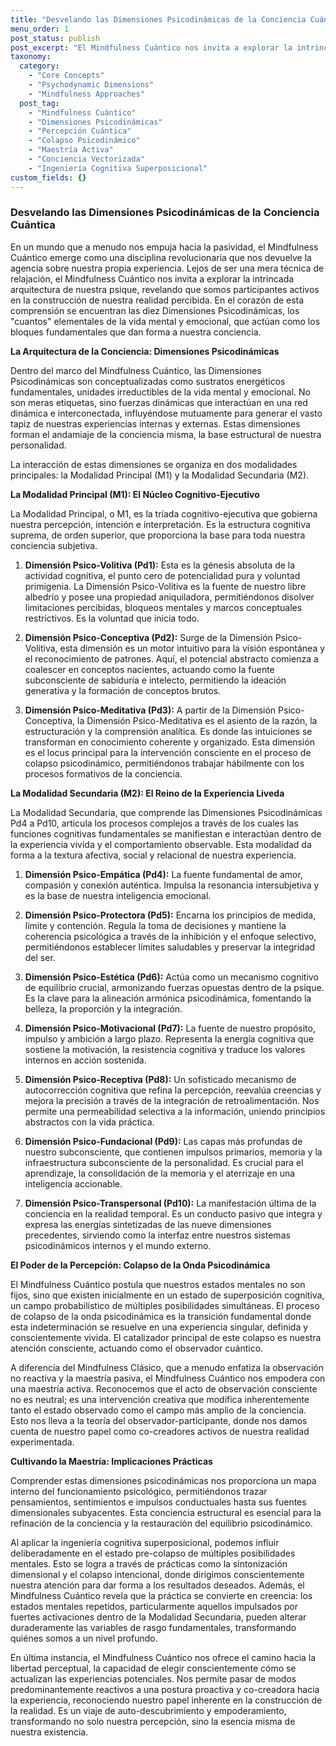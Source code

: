 ```yaml
---
title: "Desvelando las Dimensiones Psicodinámicas de la Conciencia Cuántica"
menu_order: 1
post_status: publish
post_excerpt: "El Mindfulness Cuántico nos invita a explorar la intrincada arquitectura de nuestra psique. Este enfoque revela cómo las diez dimensiones psicodinámicas interactúan para dar forma a nuestra realidad percibida, ofreciendo herramientas para una maestría activa sobre nuestra experiencia interna y externa, transformando la autopercepción y la relación con el mundo."
taxonomy:
  category:
    - "Core Concepts"
    - "Psychodynamic Dimensions"
    - "Mindfulness Approaches"
  post_tag:
    - "Mindfulness Cuántico"
    - "Dimensiones Psicodinámicas"
    - "Percepción Cuántica"
    - "Colapso Psicodinámico"
    - "Maestría Activa"
    - "Conciencia Vectorizada"
    - "Ingeniería Cognitiva Superposicional"
custom_fields: {}
---
```


### Desvelando las Dimensiones Psicodinámicas de la Conciencia Cuántica

En un mundo que a menudo nos empuja hacia la pasividad, el Mindfulness Cuántico emerge como una disciplina revolucionaria que nos devuelve la agencia sobre nuestra propia experiencia. Lejos de ser una mera técnica de relajación, el Mindfulness Cuántico nos invita a explorar la intrincada arquitectura de nuestra psique, revelando que somos participantes activos en la construcción de nuestra realidad percibida. En el corazón de esta comprensión se encuentran las diez Dimensiones Psicodinámicas, los "cuantos" elementales de la vida mental y emocional, que actúan como los bloques fundamentales que dan forma a nuestra conciencia.

**La Arquitectura de la Conciencia: Dimensiones Psicodinámicas**

Dentro del marco del Mindfulness Cuántico, las Dimensiones Psicodinámicas son conceptualizadas como sustratos energéticos fundamentales, unidades irreductibles de la vida mental y emocional. No son meras etiquetas, sino fuerzas dinámicas que interactúan en una red dinámica e interconectada, influyéndose mutuamente para generar el vasto tapiz de nuestras experiencias internas y externas. Estas dimensiones forman el andamiaje de la conciencia misma, la base estructural de nuestra personalidad.

La interacción de estas dimensiones se organiza en dos modalidades principales: la Modalidad Principal (M1) y la Modalidad Secundaria (M2).

**La Modalidad Principal (M1): El Núcleo Cognitivo-Ejecutivo**

La Modalidad Principal, o M1, es la tríada cognitivo-ejecutiva que gobierna nuestra percepción, intención e interpretación. Es la estructura cognitiva suprema, de orden superior, que proporciona la base para toda nuestra conciencia subjetiva.

1.  **Dimensión Psico-Volitiva (Pd1):** Esta es la génesis absoluta de la actividad cognitiva, el punto cero de potencialidad pura y voluntad primigenia. La Dimensión Psico-Volitiva es la fuente de nuestro libre albedrío y posee una propiedad aniquiladora, permitiéndonos disolver limitaciones percibidas, bloqueos mentales y marcos conceptuales restrictivos. Es la voluntad que inicia todo.

2.  **Dimensión Psico-Conceptiva (Pd2):** Surge de la Dimensión Psico-Volitiva, esta dimensión es un motor intuitivo para la visión espontánea y el reconocimiento de patrones. Aquí, el potencial abstracto comienza a coalescer en conceptos nacientes, actuando como la fuente subconsciente de sabiduría e intelecto, permitiendo la ideación generativa y la formación de conceptos brutos.

3.  **Dimensión Psico-Meditativa (Pd3):** A partir de la Dimensión Psico-Conceptiva, la Dimensión Psico-Meditativa es el asiento de la razón, la estructuración y la comprensión analítica. Es donde las intuiciones se transforman en conocimiento coherente y organizado. Esta dimensión es el locus principal para la intervención consciente en el proceso de colapso psicodinámico, permitiéndonos trabajar hábilmente con los procesos formativos de la conciencia.

**La Modalidad Secundaria (M2): El Reino de la Experiencia Liveda**

La Modalidad Secundaria, que comprende las Dimensiones Psicodinámicas Pd4 a Pd10, articula los procesos complejos a través de los cuales las funciones cognitivas fundamentales se manifiestan e interactúan dentro de la experiencia vivida y el comportamiento observable. Esta modalidad da forma a la textura afectiva, social y relacional de nuestra experiencia.

1.  **Dimensión Psico-Empática (Pd4):** La fuente fundamental de amor, compasión y conexión auténtica. Impulsa la resonancia intersubjetiva y es la base de nuestra inteligencia emocional.

2.  **Dimensión Psico-Protectora (Pd5):** Encarna los principios de medida, límite y contención. Regula la toma de decisiones y mantiene la coherencia psicológica a través de la inhibición y el enfoque selectivo, permitiéndonos establecer límites saludables y preservar la integridad del ser.

3.  **Dimensión Psico-Estética (Pd6):** Actúa como un mecanismo cognitivo de equilibrio crucial, armonizando fuerzas opuestas dentro de la psique. Es la clave para la alineación armónica psicodinámica, fomentando la belleza, la proporción y la integración.

4.  **Dimensión Psico-Motivacional (Pd7):** La fuente de nuestro propósito, impulso y ambición a largo plazo. Representa la energía cognitiva que sostiene la motivación, la resistencia cognitiva y traduce los valores internos en acción sostenida.

5.  **Dimensión Psico-Receptiva (Pd8):** Un sofisticado mecanismo de autocorrección cognitiva que refina la percepción, reevalúa creencias y mejora la precisión a través de la integración de retroalimentación. Nos permite una permeabilidad selectiva a la información, uniendo principios abstractos con la vida práctica.

6.  **Dimensión Psico-Fundacional (Pd9):** Las capas más profundas de nuestro subconsciente, que contienen impulsos primarios, memoria y la infraestructura subconsciente de la personalidad. Es crucial para el aprendizaje, la consolidación de la memoria y el aterrizaje en una inteligencia accionable.

7.  **Dimensión Psico-Transpersonal (Pd10):** La manifestación última de la conciencia en la realidad temporal. Es un conducto pasivo que integra y expresa las energías sintetizadas de las nueve dimensiones precedentes, sirviendo como la interfaz entre nuestros sistemas psicodinámicos internos y el mundo externo.

**El Poder de la Percepción: Colapso de la Onda Psicodinámica**

El Mindfulness Cuántico postula que nuestros estados mentales no son fijos, sino que existen inicialmente en un estado de superposición cognitiva, un campo probabilístico de múltiples posibilidades simultáneas. El proceso de colapso de la onda psicodinámica es la transición fundamental donde esta indeterminación se resuelve en una experiencia singular, definida y conscientemente vivida. El catalizador principal de este colapso es nuestra atención consciente, actuando como el observador cuántico.

A diferencia del Mindfulness Clásico, que a menudo enfatiza la observación no reactiva y la maestría pasiva, el Mindfulness Cuántico nos empodera con una maestría activa. Reconocemos que el acto de observación consciente no es neutral; es una intervención creativa que modifica inherentemente tanto el estado observado como el campo más amplio de la conciencia. Esto nos lleva a la teoría del observador-participante, donde nos damos cuenta de nuestro papel como co-creadores activos de nuestra realidad experimentada.

**Cultivando la Maestría: Implicaciones Prácticas**

Comprender estas dimensiones psicodinámicas nos proporciona un mapa interno del funcionamiento psicológico, permitiéndonos trazar pensamientos, sentimientos e impulsos conductuales hasta sus fuentes dimensionales subyacentes. Esta conciencia estructural es esencial para la refinación de la conciencia y la restauración del equilibrio psicodinámico.

Al aplicar la ingeniería cognitiva superposicional, podemos influir deliberadamente en el estado pre-colapso de múltiples posibilidades mentales. Esto se logra a través de prácticas como la sintonización dimensional y el colapso intencional, donde dirigimos conscientemente nuestra atención para dar forma a los resultados deseados. Además, el Mindfulness Cuántico revela que la práctica se convierte en creencia: los estados mentales repetidos, particularmente aquellos impulsados por fuertes activaciones dentro de la Modalidad Secundaria, pueden alterar duraderamente las variables de rasgo fundamentales, transformando quiénes somos a un nivel profundo.

En última instancia, el Mindfulness Cuántico nos ofrece el camino hacia la libertad perceptual, la capacidad de elegir conscientemente cómo se actualizan las experiencias potenciales. Nos permite pasar de modos predominantemente reactivos a una postura proactiva y co-creadora hacia la experiencia, reconociendo nuestro papel inherente en la construcción de la realidad. Es un viaje de auto-descubrimiento y empoderamiento, transformando no solo nuestra percepción, sino la esencia misma de nuestra existencia.